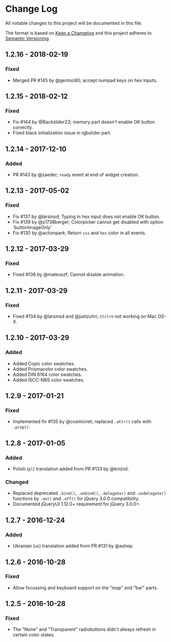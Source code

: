 # Change Log
All notable changes to this project will be documented in this file.

The format is based on [Keep a Changelog](http://keepachangelog.com/) 
and this project adheres to [Semantic Versioning](http://semver.org/).

## 1.2.16 - 2018-02-19
### Fixed
- Merged PR #145 by @gentoo90; accept numpad keys on hex inputs.

## 1.2.15 - 2018-02-12
### Fixed
- Fix #144 by @Backslider23; memory part doesn't enable OK button correctly.
- Fixed black initialization issue in rgbslider part.

## 1.2.14 - 2017-12-10
### Added
- PR #143 by @zaeder; `ready` event at end of widget creation.

## 1.2.13 - 2017-05-02
### Fixed
- Fix #137 by @larsinsd; Typing in hex input does not enable OK button.
- Fix #139 by @s1738berger; Colorpicker cannot get disabled with option
	'buttonImageOnly'
- Fix #130 by @actionpark; Return `css` and `hex` color in all events.

## 1.2.12 - 2017-03-29
### Fixed
- Fixed #136 by @mateuszf; Cannot disable animation.

## 1.2.11 - 2017-03-29
### Fixed
- Fixed #134 by @larsinsd and @justzuhri; `Ctrl+V` not working on Mac OS-X.

## 1.2.10 - 2017-03-29
### Added
- Added Copic color swatches.
- Added Prismacolor color swatches.
- Added DIN 6164 color swatches.
- Added ISCC-NBS color swatches.

## 1.2.9 - 2017-01-21
### Fixed
- Implemented fix #135 by @cosmicnet; replaced `.attr()` calls with `.prop()`.

## 1.2.8 - 2017-01-05
### Added
- Polish (`pl`) translation added from PR #133 by @kniziol.
### Changed
- Replaced deprecated `.bind()`, `.unbind()`, `.delegate()` and `.undelegate()`
functions by `.on()` and `.off()` for jQuery 3.0.0 compatibility.
- Documented jQueryUI 1.12.0+ requirement for jQuery 3.0.0+.

## 1.2.7 - 2016-12-24
### Added
- Ukranian (`uk`) translation added from PR #131 by @ashep.

## 1.2.6 - 2016-10-28
### Fixed
- Allow focussing and keyboard support on the "map" and "bar" parts.

## 1.2.5 - 2016-10-28
### Fixed
- The "None" and "Transparent" radiobuttons didn't always refresh in certain
color states.
